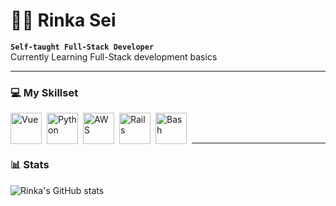 # 👨‍💻 Rinka Sei

**`Self-taught Full-Stack Developer`**  
Currently Learning Full-Stack development basics

---

### 💻 My Skillset

<img align="left" alt="Vue" width="50px" style="padding-right:5px;" src="https://cdn.jsdelivr.net/gh/devicons/devicon@latest/icons/vuejs/vuejs-original-wordmark.svg" />
<img align="left" alt="Python" width="50px" style="padding-right:5px;" src="https://cdn.jsdelivr.net/gh/devicons/devicon@latest/icons/python/python-original-wordmark.svg" />
<img align="left" alt="AWS" width="50px" style="padding-right:5px;" src="https://cdn.jsdelivr.net/gh/devicons/devicon@latest/icons/amazonwebservices/amazonwebservices-original-wordmark.svg" />
<img align="left" alt="Rails" width="50px" style="padding-right:5px;" src="https://cdn.jsdelivr.net/gh/devicons/devicon@latest/icons/rails/rails-plain-wordmark.svg" />
<img align="left" alt="Bash" width="50px" style="padding-right:5px;" src="https://cdn.jsdelivr.net/gh/devicons/devicon@latest/icons/bash/bash-original.svg" />
<br />
<br /> 

---

### 📊 Stats

![Rinka's GitHub stats](https://github-readme-stats.vercel.app/api?username=Rinka-Sei&show_icons=true&theme=apprentice)

<!-- ![GitHub Streak](https://streak-stats.demolab.com?user=Rinka-Sei&theme=gruvbox&border_radius=4.5) -->
